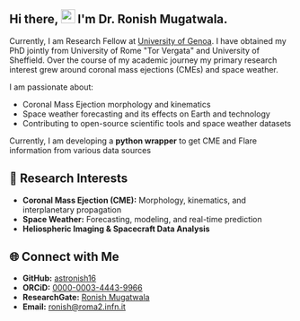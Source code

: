 ## Hi there, <a href="#"><img src="https://media.giphy.com/media/hvRJCLFzcasrR4ia7z/giphy.gif" width="25"></a> I'm Dr. Ronish Mugatwala.

Currently, I am Research Fellow at [University of Genoa](https://mida.unige.it/it). I have obtained my PhD jointly from University of Rome "Tor Vergata" and University of Sheffield.
Over the course of my academic journey my primary research interest grew around coronal mass ejections (CMEs) and space weather. 

I am passionate about:
- Coronal Mass Ejection morphology and kinematics
- Space weather forecasting and its effects on Earth and technology
- Contributing to open-source scientific tools and space weather datasets

Currently, I am developing a **python wrapper** to get CME and Flare information from various data sources



## 🚀 Research Interests
- **Coronal Mass Ejection (CME):** Morphology, kinematics, and interplanetary propagation
- **Space Weather:** Forecasting, modeling, and real-time prediction
- **Heliospheric Imaging & Spacecraft Data Analysis**



## 🌐 Connect with Me
- **GitHub:** [astronish16](https://github.com/astronish16)
- **ORCiD:** [0000-0003-4443-9966](https://orcid.org/0000-0003-4443-9966)
- **ResearchGate:** [Ronish Mugatwala](https://www.researchgate.net/profile/Ronish-Mugatwala)
- **Email:** ronish@roma2.infn.it
